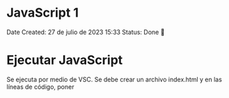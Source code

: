 # JavaScript 1

Date Created: 27 de julio de 2023 15:33
Status: Done 🙌

# Ejecutar JavaScript

Se ejecuta por medio de VSC. Se debe crear un archivo index.html y en las líneas de código, poner <script>. Esto le da a entender al editor que estamos trabajando en Java

![Untitled](img/Untitled.png)

Consola: Es donde se ve el resultado del código JS

Para verlo, abrimo el archivo index.html y se abrirá en Chrome. Ahora se usa Ctrl+shift+j para ver la consola

# Comentarios

Son textos que se incluyen pero que no hacen parte del código como tal. Son usados como guía

Se hacen con dos

//

![Untitled](img/Untitled%201.png)

![Untitled](img/Untitled%202.png)

# Variables

Tipos de datos: Undefined (no existe valor asignado), null (nulo), boolean (booleano), string (cadena de caracteres), symbol, number (numero) & object

Variable: Crea un espacio en el dispositivo y guarda un valor en ese lugar de memoria

![Untitled](img/Untitled%203.png)

# Operador de Asignación

Si se definen variables pero no su valor, en la consola se verá reflejado como valor indefinido

![Untitled](img/Untitled%204.png)

![Untitled](img/Untitled%205.png)

Podemos darle un valor a la variable despues de creada

![Untitled](img/Untitled%206.png)

# Asignar el valor de una variable a otra variable

![Untitled](img/Untitled%207.png)

![Untitled](img/Untitled%208.png)

# Variables no Inicializadas

Son aquellas variables a las que no se les ha asignado un valor

![Untitled](img/Untitled%209.png)

# Mayúsculas y Minúculas

En JS es importante que las variables sean escritas como se declararon, respetando mayúsculas y minúsculas

![Untitled](img/Untitled%2010.png)

# Operaciones Aritméticas

![Untitled](img/Untitled%2011.png)

![Untitled](img/Untitled%2012.png)

![Untitled](img/Untitled%2013.png)

![Untitled](img/Untitled%2014.png)

# Números Decimales

![Untitled](img/Untitled%2015.png)

Aplican la misma manera de las operaciones artiméticas

# Residuo de una división.

Esta operación da el valor del residuo de una división, es decir si divido 17/3 nos da 5,6. Pero el residuo es aquello que no se puede dividir de manera entera es decir que daría 5 y residuo 2. Se hace con%

![Untitled](img/Untitled%2016.png)

# Incrementar el valor de una variable

![Untitled](img/Untitled%2017.png)

![Untitled](img/Untitled%2018.png)

![Untitled](img/Untitled%2019.png)

![Untitled](img/Untitled%2020.png)

# Reducción del valor de una variable

![Untitled](img/Untitled%2021.png)

![Untitled](img/Untitled%2022.png)

# Asignación de Suma

Cuando se desea sumar una variable a un numero, se puede hacer de forma abreviada

![Untitled](img/Untitled%2023.png)

Otro Ejemplo

![Untitled](img/Untitled%2024.png)

# Asignación de Resta

![Untitled](img/Untitled%2025.png)

# Asignación de la Multiplicación

![Untitled](img/Untitled%2026.png)

# Asignación de División

![Untitled](img/Untitled%2027.png)

# Variable con Cadenas de Caracteres

![Untitled](img/Untitled%2028.png)

# Escapar Comillas en Cadenas de Caracteres

Si se desea declarar una variable de caracteres que incluyan comillas, debe hacerse de la siguiente manera \”texto”

![Untitled](img/Untitled%2029.png)

# Escape de Caracteres con Comillas Simples

![Untitled](img/Untitled%2030.png)

![Untitled](img/Untitled%2031.png)

Se puede hacer también intercalando comillas simples y comillas dobles como se muestra en los ejemplo

# Secuencias de Escape

Son combinaciones de caracteres que no se representan a sí mismos como caracteres como tal

![Untitled](img/Untitled%2032.png)

# Concatenar Cadenas de Caracteres

![Untitled](img/Untitled%2033.png)

# Construir Cadenas con Variables

![Untitled](img/Untitled%2034.png)

# Agregar Variables a Cadenas de Caracteres

![Untitled](img/Untitled%2035.png)

# Longitud de una cadena de caracteres

Para conocer la cantidad de caracteres de una variable, al momento de imprimir se agrega .lenght, es decir console.log(variable.length)

![Untitled](img/Untitled%2036.png)

# Notación de Corchetes: Primer Caracter

Nos permite acceder a un caracter especial de una cadena

![Untitled](img/Untitled%2037.png)

# Inmutabilidad de Cadena de Caracteres

Una vez definida una cadena de caracteres, no es posible cambiar algún elemento de ella.

![Untitled](img/Untitled%2038.png)

# Notación de Corchetes: Enésimo Caracter

![Untitled](img/Untitled%2039.png)

![Untitled](img/Untitled%2040.png)

# Notación de Corchetes: Último Caracter

![Untitled](img/Untitled%2041.png)

![Untitled](img/Untitled%2042.png)

# Notación de Corchetes: De Derecha a Izquierda

![Untitled](img/Untitled%2043.png)

y Así sucesivamente

# Palabras en Blanco

Vamos a hacer que un texto se imprima en la consola declarando varibales de las palabras 

![Untitled](img/Untitled%2044.png)

# Arreglos (Arrays)

Son estructuras que permiten almacenar múltiples valores  en una misma estructura. Son como vectores.

![Untitled](img/Untitled%2045.png)

# Arreglos Anidados

Se pueden crear arreglos en los que los elementos del mismo, sean arreglos. A esto se le llaman arreglos anidados

![Untitled](img/Untitled%2046.png)

# Identificación de un elemento de un arreglo

Se puede ubicar un elemento de un arreglo mendiante su posición

![Untitled](img/Untitled%2047.png)

# 

# Modificar los datos de un arreglo

Se pueden hacer modificaciones a los datos de un arreglo mediante la declaración de su valor

![Untitled](img/Untitled%2048.png)

# Acceder a Arreglos Multidimensionales

Se hace mediante definicions de subindices

![Untitled](img/Untitled%2049.png)

# .push()

Este método agrega a un arreglo un valor al final de este

![Untitled](img/Untitled%2050.png)

# .pop()

Este método elimina el último  elemento del arreglo, pero adicional nos permite guardarlo en una nueva variable

![Untitled](img/Untitled%2051.png)

# .shift()

Elimina el primer elemento de un arreglo

![Untitled](img/Untitled%2052.png)

# .unshift()

Agrega un elemento al principio de un arreglo. Dentro del paréntesis se define el valor que debe tomar ese elemento que vamos a agregar

![Untitled](img/Untitled%2053.png)

# Lista de Compras

Se pueden imprimier mensajes en la consola usandop las ubicaiones de los arreglos

![Untitled](img/Untitled%2054.png)

# Funciones

Se pueden escribir código que se puede reutilizar

![Untitled](img/Untitled%2055.png)

![Untitled](img/Untitled%2056.png)

# Argumentos

Las variables de la función se dfinen como parámetros

![Untitled](img/Untitled%2057.png)

para este caso, los parámetros son a y  b

dentro de esa función SUMAR se define que hará esta función

![Untitled](img/Untitled%2058.png)

Para este caso, hará la suma de a+b y muestra en la consola la suma de estos

Ahora, con la función definida, podemos llamarla con los valores que queramos darle a a y b

![Untitled](img/Untitled%2059.png)

Y así se muestra en la consola

![Untitled](img/Untitled%2060.png)

Los argumentos, son los VALORES QUE SE LE ASIGNAN A LOS PARÁMETROS. Es decir, un argumento es un parámetro con valor

Los parámetros también pueden ser definidos mediante variables de la siguiente manera

![Untitled](img/Untitled%2061.png)

# Ámbito Globales

Es una variable que se puede usar en cualquier parte del programa, ya que está definida en el programa principal (no dentro de una función)

# Ámbito Local

Son variables definidas dentro de una función, y solo se pueden usar dentro de esa función

# Diferencias entre Global y Local

Si tengo dos variables con el mismo nombre, una local y otra global estas tienen diferentes jerarquías según en donde se usen. Si se usan dentro de una función, va a tener mayor jerarquía la variablo local. Si se hace fuera de la función, tendrá jerarquía la global (ya que las locales no pueden usarse fuera de la función)

![Untitled](img/Untitled%2062.png)

[https://www.notion.so](https://www.notion.so)

# Retornar un Valor

Tenemos la funcion sumar, dentro de la funcion no siempre es necesario imprimir en la consola el resultado. Podemos calcularlo y guardar el valor sin necesidad de imprimir. Para es usamos la palabra reservada return. Asi queda el valor guardado y posteriormente podemos usarlo bien sea para imprimirlo, o para otros calculos

![Untitled](img/Untitled%2063.png)

![Untitled](img/Untitled%2064.png)

# Undefined

Si se define la función sumar y dentro de la función no retornamos la suma, el valor mostrado deberá ser UNDEFINED. Es decir, siempre debemos retornar el valor

![Untitled](img/Untitled%2065.png)

# Asignar un valor retornado

Se puede asignar una variable al retorno de una función. Se define la función y su variable, dentro de la función se define que es lo que vamos a retoirnar. En este caso es un mensaje. Despues de esto, fuera de la funcion definimos una valiable que será igual a la funcion creada definida en la una variable especifica, ene ste casi “JavaScript”

![Untitled](img/Untitled%2066.png)

![Untitled](img/Untitled%2067.png)

# Permanece en Línea (queue)

En informática, una cola o queue, es una estructura de datos abstracta en la cual los elemntos se mantienen en orden. Los nuevos elementos se pueden añadir al final de la cola y los elementos previos se retiran del principio de la cola

![Untitled](img/Untitled%2068.png)

![Untitled](img/Untitled%2069.png)

# Valores Booleanos

Son valores que pueden tomar valores de verdadero o falso. True or False. Deben escribirse en minuscula siempre (true & false).

# Operador de Igualdad ==

Es un opoerador que compara la igualdad de dos términos. Su resultado será un opoerador booleano-

![Untitled](img/Untitled%2070.png)

![Untitled](img/Untitled%2071.png)

NO DEBERIAN USARSE PARA COMPARAR ARREGLOS

# Operador de Igualdad Estricta ===

Nos permite comparar si los datos son iguales y son del mismo tipo

![Untitled](img/Untitled%2072.png)

# Práctica de como comparar valores

![Untitled](img/Untitled%2073.png)

![Untitled](img/Untitled%2074.png)

# Operadores de Desigualdad ! =

Es un operador que compara la igualdad de dos valores. Su respuesta será true si son distintos y false si son iguales. Es lo opuesto a los operadores de igualdad

![Untitled](img/Untitled%2075.png)

TAMPOCO DEBE USARSE PARA COMPARAR ARREGLOS

# Operador de Desigualdad Estricta ! = =

Funciona igual que el operadod de igual estricta, compara el valor y el tipo de datos. Si son iguales retornará false, si son diferentes retornara true

![Untitled](img/Untitled%2076.png)

# Operador Mayor Que

Compara el valor absoluto de un valor con respecto a otro. Si se da la condición será true, si no false.

Para cadenas de caracteres, se dará por orden alfabético donde a es el menor valor y z el mayor

![Untitled](img/Untitled%2077.png)

También será usado en variables

![Untitled](img/Untitled%2078.png)

# Operador Mayor o Igual que ≥

Adiciona la condición de mayoría e igualdad

# Operador Menor que < y menor o igual que ≤

Funcionan de manera similar que los dos operadores anteriores

![Untitled](img/Untitled%2079.png)

![Untitled](img/Untitled%2080.png)

# Operador Lógico AND &&

Nos permiten combinar expresiones para elaborar condiciones mas elaboradas

Los operadores lógicos tiene tablas de verdad que determinan sus valores de salida

![Untitled](img/Untitled%2081.png)

![Untitled](img/Untitled%2082.png)

# Operador Lógico OR ||

![Untitled](img/Untitled%2083.png)

![Untitled](img/Untitled%2084.png)

![Untitled](img/Untitled%2085.png)

# Operador Lógico NOT !

![Untitled](img/Untitled%2086.png)

Se usa para negar un valor de salida

![Untitled](img/Untitled%2087.png)

![Untitled](img/Untitled%2088.png)

# Sentencias Condicionales IF

Nos permiten elegir si un bloque de código se ejecuta o no

![Untitled](img/Untitled%2089.png)

![Untitled](img/Untitled%2090.png)

# Cláusula ELSE

![Untitled](img/Untitled%2091.png)

![Untitled](img/Untitled%2092.png)

![Untitled](img/Untitled%2093.png)

# Cláusula ELSE IF

Es para anidar IF y ELSE conjuntamente

![Untitled](img/Untitled%2094.png)

![Untitled](img/Untitled%2095.png)

# Encadenar if….else

Ejercicio Práctico

![Untitled](img/Untitled%2096.png)

# Código de Golf

Ejercicio Práctico

![Untitled](img/Untitled%2097.png)

![Untitled](img/Untitled%2098.png)

![Untitled](img/Untitled%2099.png)

# Sentencias Switch

La declaración o sentencia Switch evalúa una expresión, comparando el valor de esa expresión con una instancia CASE y ejecuta declaraciones asociadas a ese CASE, así como las declaraciones en los CASE que siguen

![Untitled](img/Untitled%20100.png)

![Untitled](img/Untitled%20101.png)

# Switch: Opción predeterminada

Esta opción se ejecutará si ninguno de los valores es el es valor de la variable o de la expresión. Se hace con DEFAULT

![Untitled](img/Untitled%20102.png)

![Untitled](img/Untitled%20103.png)

# Switch: Múltiples Casos

Se puede ejecutar un código especifico para varios valores.

![Untitled](img/Untitled%20104.png)

![Untitled](img/Untitled%20105.png)

# If…Else por Switch

Vamos a hacer un cógiso donde se obtengan los mismos resultados mediante IF-ELSE y con SWITCH

![Untitled](img/Untitled%20106.png)

![Untitled](img/Untitled%20107.png)

Ahora con SWITCH

![Untitled](img/Untitled%20108.png)

![Untitled](img/Untitled%20109.png)

# Retornar Valores Booleanos

Hay maneras mas resumidas de retornar valores booleanos. La manera como hemos visto hasta ahora con condicionales es:

![Untitled](img/Untitled%20110.png)

![Untitled](img/Untitled%20111.png)

Pero podemos retornar el valor directamente de la comparación

![Untitled](img/Untitled%20112.png)

![Untitled](img/Untitled%20113.png)

# Patrón de Retorno Anticipado

Cuando se retorna un valor de una función, esta se detiene inmediatamente.

![Untitled](img/Untitled%20114.png)

Para este caso, la línea 4 no se ejecutará pues está después de la línea 3 que ejectuta un retorno

![Untitled](img/Untitled%20115.png)

Para este caso, si el número es mayor que cero el programa calculará su raíz cuadrada. Si el número es menor que cero, el valor retornado será UNDEFINED. El patrón de retorno anticipado nos sirve para descartar de entrada aquellos valores que no son aplicables a nuestro código, como es el caso de los números negativos para el ejemplo. 

# Proyecto Conteo de Cartas

Descripción: En el juego de casino de BlackJack el jugador puede sacarle ventaja a la casa llevando un registro del número relativo de cartas altas y bajas que quedan en la baraja. A esto le llaman CONTEO DE CARTAS. Tener más cartas altas en la baraja es una ventaja para el jugador. Se le asigna un valor a cada carta de acuerdo a la siguiente tabla. Si el conteo es positivo, el jugador debería apostar alto, si el conteo es negativo o cero, el jugador debería apostar bajo.

![Untitled](img/Untitled%20116.png)

Nuestra meta es desarrollar una función para contar cartas.

La función debe tomar un parámetro CARTA que puede ser un número o una cadena de caracteres y luego aumentar o reducir el valor de la variable global CONTEO de acuerdo al valor de la carta.

La función debe retornar una cadena de caracteres con el conteo actual y las cadenas: "Apostar" (si el conteo es positivo) o "Esperar" si el conteo es cero o negativo.

El conteo actual y la decisión del jugador (Apostar o Esperar) deben estar separados por un espacio

SOLUCIÓN

![Untitled](img/Untitled%20117.png)

![Untitled](img/Untitled%20118.png)

![Untitled](img/Untitled%20119.png)

# Crear Objetos

Nos permiten guardar una secuencia o un conjunto de propiedades que están relacionadas con sus correspondientes valores. Se definene en JS de la siguiente manera

![Untitled](img/Untitled%20120.png)

# Acceder a Propiedades: Notación de Punto

Para acceder al valor de alguna propiedad de un objeto, se hace mediante la notación de punto. De la siguiente manera

![Untitled](img/Untitled%20121.png)

# Acceder a Propiedades: Notación de corchetes

También se pueden acceder a las distintas propiedades con esta notación que es equivalente

![Untitled](img/Untitled%20122.png)

# Acceder a propiedades: Variables

Podemos definir una variable que sea equivalente a alguna propiedad del objeto. Y posterior, usar la notación de corchetes para llamarlo. Como se muestra a continuación. Esto solo puede hacerse con esta notación, con la notación de punto no es posible

![Untitled](img/Untitled%20123.png)

# Actualizar Propiedades

Definimos un objeto llamada MOCHILA con las propiedades mostradas. La propiedad CONTENIDO tiene más de un elemento, y lo escribimos mediante un arreglo como se muestra a continuación. Una 

![Untitled](img/Untitled%20124.png)

Una vez definida las propiedades, accedemos a la propiedad del color (línea 7) y podemos cambiarla como se muestra en la línea 8. En la línea 9 se muestra que la propiedad ya quedó actualizada.

Para añadir elementos a la propiedad que se defina como un arreglo, para este caso CONTENIDO, usamos el método .PUSH como se muestra a continuación

![Untitled](img/Untitled%20125.png)

O sencillamente definimos nuevamente el contenido de la propiedad con lo que se requeira

![Untitled](img/Untitled%20126.png)

# Agregar Propiedades

Para agregar una propiedad a un objeto, se puede hacer de la siguiente manera con notación de punto y notación de corchetes

![Untitled](img/Untitled%20127.png)

![Untitled](img/Untitled%20128.png)

# Eliminar Propiedades

Para eliminar alguna propiedad podemos hacerlo de la siguiente manera

![Untitled](img/Untitled%20129.png)

# Objetos para Búsquedas

Por medio de OBjetos, podemos simplificar códigos realizados por medio de SWITCH. Un ejemplo claro es el siguiente código

![Untitled](img/Untitled%20130.png)

![Untitled](img/Untitled%20131.png)

![Untitled](img/Untitled%20132.png)

Ahora si lo definimos como un objeto

![Untitled](img/Untitled%20133.png)

![Untitled](img/Untitled%20134.png)

# Verificar Propiedades

Se define un objeto con sus propiedades y se valida si existe con hasOwnProperty(). El retorno será booleano

![Untitled](img/Untitled%20135.png)

![Untitled](img/Untitled%20136.png)

Desarrollemos una función que determine si un objeto tiene una propiedad

![Untitled](img/Untitled%20137.png)

![Untitled](img/Untitled%20138.png)

# Objetos Complejos

Los objetos puede definirse mediante arreglos anidados de manera compleja como se muestra a continuación

![Untitled](img/Untitled%20139.png)

Veamos como podemos acceder a alguna de sus propiedades

![Untitled](img/Untitled%20140.png)

![Untitled](img/Untitled%20141.png)

![Untitled](img/Untitled%20142.png)

![Untitled](img/Untitled%20143.png)

# Objetos Anidados

También se pueden definir Objetos dentro de otros Objetos, de manera similar a a los arreglos anidados. Para acceder a alguna propiedad, podemos usar la notación que se muestra a continuación

![Untitled](img/Untitled%20144.png)

![Untitled](img/Untitled%20145.png)

# Arreglos Anidados

Cuando un objeto esta definido en arreglo, como en el siguiente ejemplo, se debe usar notación de punto para acceder a alguno de sus elementos. Como se muestra a a continuación

![Untitled](img/Untitled%20146.png)

![Untitled](img/Untitled%20147.png)

![Untitled](img/Untitled%20148.png)

# Proyecto: Colección de Discos

Tenemos un objeto que representa parte de una colección de álbumes musicales. Cada álbum tiene un único ID asociado a otras propiedades.

No todos los álbumes tienen la información completa

![Untitled](img/Untitled%20149.png)

# Ciclo While

Se usan cuando no se tiene un número específico de iteraciones, pero si se conoce lo que tiene que ser cierto para detener el proceso.

Dentro del paréntesis de while, irá la condicion del ciclo

![Untitled](img/Untitled%20150.png)

![Untitled](img/Untitled%20151.png)

Otro ejemplo

![Untitled](img/Untitled%20152.png)

![Untitled](img/Untitled%20153.png)

# Ciclo For

Lo usamos cuando sabemos cuantas iteraciones necesitamos. Dentro del par+entesis del for, ira el valor inicial; la condición final; y como queremos que se actualice la variable

![Untitled](img/Untitled%20154.png)

![Untitled](img/Untitled%20155.png)

# Ciclos For: Números Impares

Vamos a crear un arreglo con los números impares entre 0 y 19, incluyendolo

![Untitled](img/Untitled%20156.png)

![Untitled](img/Untitled%20157.png)

Otro Ejemplo. Hagamos un arreglo que contenga todos los número pares desde 2 hasta 26, incluyendolo

![Untitled](img/Untitled%20158.png)

![Untitled](img/Untitled%20159.png)

# Ciclos For: Contar hacia atrás

Hagamos un contador desde 20 hasta 11 con el ciclo for, de uno en uno

![Untitled](img/Untitled%20160.png)

![Untitled](img/Untitled%20161.png)

El mismo ejemplo con arreglo

![Untitled](img/Untitled%20162.png)

![Untitled](img/Untitled%20163.png)

# Iterar Sobre un Arreglo con ciclo For

Vamos  a crear un programa que sume los elementos de un arreglo

![Untitled](img/Untitled%20164.png)

![Untitled](img/Untitled%20165.png)

Otro Ejemplo con cadenas de caracteres, vamos a convertir las cadenas de caracteres a mayúculas con toUpperCase

![Untitled](img/Untitled%20166.png)

![Untitled](img/Untitled%20167.png)

Otro Ejemplo, hagamos un programa que cuente los números pares de un arreglo

![Untitled](img/Untitled%20168.png)

![Untitled](img/Untitled%20169.png)

# Ciclos For Anidados

Vamos usas ciclos for anidados para mostrar elementos de arreglos anidados

![Untitled](img/Untitled%20170.png)

![Untitled](img/Untitled%20171.png)

# Ciclos Do While

Es un ciclo muy similar a While, la diferencia es que se va a ejecutar mínimo una vez el código así no se cumpla la condición. Eso es útil cuando hay que pedir que un usuario ingrese un valor y así podemos compararlo.

Para este código, x = 5. El ciclo dice que independiente de el valor de x, al  menos una vez se ejecutará la impresión. 

![Untitled](img/Untitled%20172.png)

Como el condicional del ciclo es que x sea menor que 10, y x lo es, se seguirá ejecutando el código. Entonces este imprimirá en consola los número del 5 al 9.

![Untitled](img/Untitled%20173.png)

Ahora si x =15, no cumple con el condicional. Sin embargo imprimirá una vez el valor de x por que así es la naturaleza del ciclo

![Untitled](img/Untitled%20174.png)

![Untitled](img/Untitled%20175.png)

# Proyecto: Buscar Contactos

Vamos a hacer un proyecto con todo lo aprendido que nos permita buscar un contacto en una lista de contacto

![Untitled](img/Untitled%20176.png)

![Untitled](img/Untitled%20177.png)

![Untitled](img/Untitled%20178.png)

# Números aleatorio entre 0 y 1

Para poder generar números aleatorios entre [0 y 1), podemos usar la siguiente función matemática

![Untitled](img/Untitled%20179.png)

![Untitled](img/Untitled%20180.png)

![Untitled](img/Untitled%20181.png)

![Untitled](img/Untitled%20182.png)

# Números Aleatorios Enteros

Vamos a combinar dos métodos establecidos en JS

Usaremos la función floor que retorna el valor entero menor o igual de un número. A este lo vamos a multiplicar por la función random y así obtendremos número enteros aleatorios entre un rango

![Untitled](img/Untitled%20183.png)

![Untitled](img/Untitled%20184.png)

![Untitled](img/Untitled%20185.png)

![Untitled](img/Untitled%20186.png)

Y así podemos crear una función predeterminada que podremos usar posteriormente luego

![Untitled](img/Untitled%20187.png)

Ahora, si queremos generar un número definido de números aleatorios, podemos hacerlo mediante un ciclo de la siguiente manera

![Untitled](img/Untitled%20188.png)

![Untitled](img/Untitled%20189.png)

![Untitled](img/Untitled%20190.png)

# Números Aleatorios en un Rango

Si ahora queremos que el rango no empiece siempre desde cero, podemos establecer una operación matemática con la función declarada anteriormente

![Untitled](img/Untitled%20191.png)

![Untitled](img/Untitled%20192.png)

![Untitled](img/Untitled%20193.png)

# Función praseInt()

Esta función convierte una cadena de caracteres a un entero.  Para el caso de decimales, elimina la parte decimal. 

![Untitled](img/Untitled%20194.png)

A continuación veremos un ejemplo de su aplicación

![Untitled](img/Untitled%20195.png)

# Función parseInt() con una Base

Esta función también nos permite pasar un número determinado a un sistema numérico en otra base. En este ejmpo, vamos a poner el número 110111 y definimos que está en base 2. El retorno será su equivalencia en base 10

![Untitled](img/Untitled%20196.png)

Ahora otro ejemplo en sistema hexadecimal

![Untitled](img/Untitled%20197.png)

# Operador Condicional Ternario

Este operador nos permite compactar un condicional en una sola línea

Para mostrarlo vamos a comparar un condicional sencillo 

![Untitled](img/Untitled%20198.png)

Esto es equivalente a 

![Untitled](img/Untitled%20199.png)

Esto lo podemos interpretar así: evalue si x < y. Si esta condicion es verdadera retorne x, si no retorne y

También podemos usarlo para operar matemáticamente así

![Untitled](img/Untitled%20200.png)

# Múltiples operadores condicionales

Vamos a hacer una función que contenga varios condicionales y vamos a hacerlo con condicionales ternarios para comparar.

![Untitled](img/Untitled%20201.png)

![Untitled](img/Untitled%20202.png)

# var vs let

Cuando se declara una variable con var, se puede hacer dos o más veces. 

Cuando se usa con let, no es posible declararla más de una vez

![Untitled](img/Untitled%20203.png)

![Untitled](img/Untitled%20204.png)

# Ámbito de var vs. let

Cuando se usa var, la varible puede ser global o local. Let es más estricto en eso, por ejemplo en un ciclo se declara la variable. Si se hace con var esta puede usarse fuera del ciclo, si se hace con let esta se restringe únicamente al ciclo

# const

Son variasbles que una vez que se encuentran definidas, no puede modificarse. Son variable de solo lectura. Un ejemplo claro son las constantes matemáticas

![Untitled](img/Untitled%20205.png)

# Mutar arreglo declarado con const

Si declaramos un arreglo con const, este no podrá definirse nuevamente. Sin embargo, podemos modificar sus elementos

![Untitled](img/Untitled%20206.png)

# Crear un objeto Inmutable

Si queremos definir un objeto que posteriormente no pueda ser editado, lo podemos volver inmujtable con Object.freeze de la siguiente manera

![Untitled](img/Untitled%20207.png)

# Funciones Flecha

Son un tipo de funciones más compactas. Se utilizan cuando queremos definir funciones anónimas, es decir sin un nombre específico. En este caso vamos a definir una constante que se llama fecha y será dada por una función que retorne la fecha actual. Así sería su equivalente en función flecha

![Untitled](img/Untitled%20208.png)

![Untitled](img/Untitled%20209.png)

# Función Flecha con Parámetros

Veamos un símil entre una función anónima y una función flecha definida con parámetros

![Untitled](img/Untitled%20210.png)

![Untitled](img/Untitled%20211.png)

Hagamos un ejemplo. Desarrolllemos una función que se llame concatenarArreglo y que concatene dos arreglos. Lo haremos con el tipo de función anónima y el tipo de función flecha

![Untitled](img/Untitled%20212.png)

y así sería su equivalencia en función flecha

![Untitled](img/Untitled%20213.png)

En el dado caso que la función tenga más de una una línea, deberá estar envuelta entre llaves

![Untitled](img/Untitled%20214.png)

# Valores por Defecto para Parámetros

Se pueden asignar por defecto valores a los parámetros de una función flecha.  De esta manera, si el usuario omite el parámetro, se tomará ese valor por 

![Untitled](img/Untitled%20215.png)

# Operador rest

Este operador permite pasar cualquier número de argumentos a una función, y que estos argumentos se agrupen como un arreglo. Para ello, definimos una función, y en donde definimos los parámentro, escribimos puntos suspensivos y un parámetro. Esto nos permite definir que la función no tenga un único parámetro.

![Untitled](img/Untitled%20216.png)

![Untitled](img/Untitled%20217.png)

# Operador Spread

Hace lo contrario al operador rest. Toma un arreglo y lo descompone

Tenemos una contante definida como un arreglo y una frunción de suma.

Para llamar a la función con parámetros a los elemntos de arreglo, deberíamos llamar unbdividualmente cada uno de los elelentos del arreglo. Con la función Spread (…numeros) se descompone cada uno de los elementos del arreglo y lo mete en la función

![Untitled](img/Untitled%20218.png)

# Sintaxis de Desestructuración

Nos permite asignar las propiedades de un objeto a variables

![Untitled](img/Untitled%20219.png)

![Untitled](img/Untitled%20220.png)

# Sintaxis de Desestructuración: Objetos Anidados

![Untitled](img/Untitled%20221.png)

Otro ejemplo

![Untitled](img/Untitled%20222.png)

![Untitled](img/Untitled%20223.png)

![Untitled](img/Untitled%20224.png)

# Sintaxis de Desestructuración: Arreglos

Nos permite asignar valores a variables, usando arreglos

Si tenemos un arreglo definido, no es necesario que todos sus elementos esten asignados a una variable, de esta manera

![Untitled](img/Untitled%20225.png)

![Untitled](img/Untitled%20226.png)

Tambien puede usarse para intercambiar el valor de dos variables

![Untitled](img/Untitled%20227.png)

# Sintaxis de Desestructuración con el operador rest

Vamos a usar este operador para reasignar una arreglo en varias varibales. Vamos a declarar dos variables a y b, y las vamos a definir en un arreglo con 7 elementos. Solo a y b están definidas. Usando rest, vamos a definir el resto

![Untitled](img/Untitled%20228.png)

Hgamos un ejercicios para eliminar los tres primeros elementos de un arreglo usando este principio

![Untitled](img/Untitled%20229.png)

![Untitled](img/Untitled%20230.png)

# Sintaxis de Desestructuración: Pasar Objeto como Argumento

![Untitled](img/Untitled%20231.png)

![Untitled](img/Untitled%20232.png)

Otro ejemplo

![Untitled](img/Untitled%20233.png)

![Untitled](img/Untitled%20234.png)

# Plantillas Literales

Tambien llamadas Plantillas de Cadena. 

Características:

- Se usa el acento invertido (backtict) ` en lugar de comillas
- Pueden contener comillas simples y dobles
- Las líneas se preservan como se escriben en el código
- Para reemplazar una variable se escrobe ${variable}
- Dentro de ${} también se pueden escribir expresiones

![Untitled](img/Untitled%20235.png)

otro ejemplo con arreglos

![Untitled](img/Untitled%20236.png)

Otro ejemplo con objetos

![Untitled](img/Untitled%20237.png)

![Untitled](img/Untitled%20238.png)

![Untitled](img/Untitled%20239.png)

# Crear Objetos de Forma Consisa

Veamos una manera de crear objetos de manera consisa

![Untitled](img/Untitled%20240.png)

y así lo hacemos de forma mas resumida

![Untitled](img/Untitled%20241.png)

# Métodos

Dentro de un objeto, se pueden definir funciones. Así

el termino es el equivalente al objeto donde se esta trabajando

![Untitled](img/Untitled%20242.png)

Para abreviar, podemos quitar la palabra function y los :

![Untitled](img/Untitled%20243.png)

# Definir una Clase

Es un plano general que podemos escribir una sola vez y podemos reutilizarlo para crear tantos objetos como necesitemos. Hay una convención para crear clases y es que la primera letra de la clase debe ser mayúcula, a diferencia de las variables

![Untitled](img/Untitled%20244.png)

Hagamos un ejemplo diferente

![Untitled](img/Untitled%20245.png)

![Untitled](img/Untitled%20246.png)

# Getters y Setters

Son funciones de un objeto que permiten proteger la data de este

- Getter: Es una función específica que nos permiten obtener un valor de una propiedade de una propiedad privada
- Setter: Es una función específica que nos permite actualizar un valor de una propiedad

Para este ejemplo vamos a crear una clase que se llame Libro, allí vamos a llamar la función constructor que nos va a crear una propiedad autor con ese mismo nombre. Por convención, podemos poner _autor para que se sepa que esta propiedad no debe modificarse (propiedad privada).

![Untitled](img/Untitled%20247.png)

![Untitled](img/Untitled%20248.png)

Si no se define el getter, no se va a poder acceder a la propiedad ya que esta es propiedad privada al colocarle _ antes del nombre